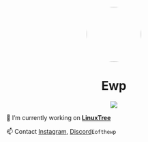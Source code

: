<p align="center">    
    <img style="border-radius: 100px" width="128" height="128" src="https://avatars.githubusercontent.com/u/98529501?v=4">
</p>
<h1 align="center">Ewp</h1>

<p align="center">    
    <img src="https://github.com/Eofthewp/README.md/blob/main/github-metrics.svg">
</p>

🔭 I’m currently working on **[LinuxTree](https://github.com/Linux-Tree)**

📫 Contact [Instagram](https://instagram.com/eofthewp), [Discord](https://discord.gg/ewp)`Eofthewp`
